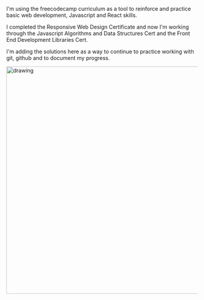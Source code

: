I'm using the freecodecamp curriculum as a tool to reinforce and practice basic
web development, Javascript and React skills.

I completed the Responsive Web Design Certificate and now I'm working through
the Javascript Algorithms and Data Structures Cert and the Front End Development
Libraries Cert.

I'm adding the solutions here as a way to continue to practice working with git,
github and to document my progress. 

<img
src="https://github.com/blentz100/freecodecamp/images/responsive_cert.png?raw=true"
alt="drawing" width="600"/>
